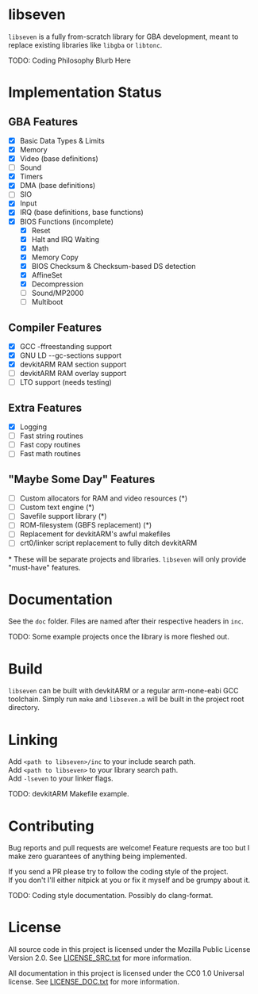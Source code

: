 # libseven

`libseven` is a fully from-scratch library for GBA development, meant to
replace existing libraries like `libgba` or `libtonc`.

TODO: Coding Philosophy Blurb Here

# Implementation Status

## GBA Features

- [x] Basic Data Types & Limits
- [x] Memory
- [x] Video (base definitions)
- [ ] Sound
- [x] Timers
- [x] DMA (base definitions)
- [ ] SIO
- [x] Input
- [x] IRQ (base definitions, base functions)
- [x] BIOS Functions (incomplete)
    - [x] Reset
    - [x] Halt and IRQ Waiting
    - [x] Math
    - [x] Memory Copy
    - [x] BIOS Checksum & Checksum-based DS detection
    - [x] AffineSet
    - [x] Decompression
    - [ ] Sound/MP2000
    - [ ] Multiboot

## Compiler Features

- [x] GCC -ffreestanding support
- [x] GNU LD --gc-sections support
- [x] devkitARM RAM section support
- [ ] devkitARM RAM overlay support
- [ ] LTO support (needs testing)

## Extra Features

- [x] Logging
- [ ] Fast string routines
- [ ] Fast copy routines
- [ ] Fast math routines

## "Maybe Some Day" Features

- [ ] Custom allocators for RAM and video resources (\*)
- [ ] Custom text engine (\*)
- [ ] Savefile support library (\*)
- [ ] ROM-filesystem (GBFS replacement) (\*)
- [ ] Replacement for devkitARM's awful makefiles
- [ ] crt0/linker script replacement to fully ditch devkitARM

\* These will be separate projects and libraries. `libseven` will only provide
"must-have" features.

# Documentation

See the `doc` folder. Files are named after their respective headers in `inc`.

TODO: Some example projects once the library is more fleshed out.

# Build

`libseven` can be built with devkitARM or a regular arm-none-eabi GCC toolchain.
Simply run `make` and `libseven.a` will be built in the project root directory.

# Linking

Add `<path to libseven>/inc` to your include search path.\
Add `<path to libseven>` to your library search path.\
Add `-lseven` to your linker flags.

TODO: devkitARM Makefile example.

# Contributing

Bug reports and pull requests are welcome! Feature requests are too but I make
zero guarantees of anything being implemented.

If you send a PR please try to follow the coding style of the project.\
If you don't I'll either nitpick at you or fix it myself and be grumpy about it.

TODO: Coding style documentation. Possibly do clang-format.

# License

All source code in this project is licensed under the
Mozilla Public License Version 2.0.
See [LICENSE\_SRC.txt](./LICENSE\_SRC.txt) for more information.

All documentation in this project is licensed under the
CC0 1.0 Universal license.
See [LICENSE\_DOC.txt](./LICENSE_DOC.txt) for more information.
